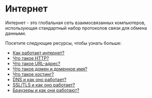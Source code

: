 # Интернет

Интернет - это глобальная сеть взаимосвязанных компьютеров, использующая стандартный набор протоколов связи для обмена данными.

Посетите следующие ресурсы, чтобы узнать больше:
- [Как работает интернет?](1.%20How%20does%20the%20internet%20work%3F/README.md)
- [Что такое HTTP?](2.%20What%20is%20HTTP%3F/README.md)
- [Что такое URL-адрес?](3.%20What%20is%20a%20URL%3F/README.md)
- [Что такое домен и доменное имя?](4.%20What%20is%20a%20domain%20and%20a%20domain%20name/README.md)
- [Что такое хостинг?](5.%20What%20is%20a%20hosting%3F/README.md)
- [DNS и как оно работает?](6.%20DNS%20and%20how%20it%20works%3F/README.md)
- [SSL/TLS и как оно работает?](7.%20SSL%2C%20TLS%20and%20how%20it%20works%3F/README.md)
- [Браузеры и как они работают?](8.%20Browsers%20and%20how%20they%20work%3F/README.md)